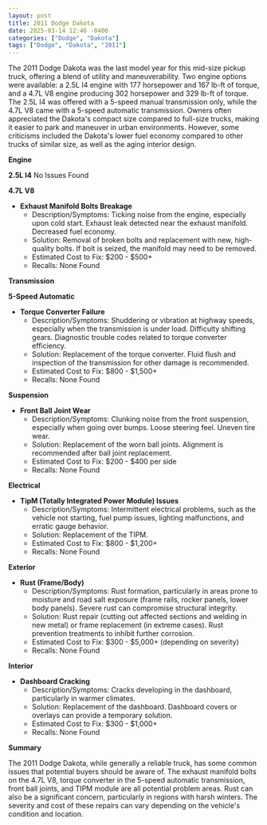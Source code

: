 ```yaml
---
layout: post
title: 2011 Dodge Dakota
date: 2025-03-14 12:46 -0400
categories: ["Dodge", "Dakota"]
tags: ["Dodge", "Dakota", "2011"]
---
```

The 2011 Dodge Dakota was the last model year for this mid-size pickup truck, offering a blend of utility and maneuverability. Two engine options were available: a 2.5L I4 engine with 177 horsepower and 167 lb-ft of torque, and a 4.7L V8 engine producing 302 horsepower and 329 lb-ft of torque. The 2.5L I4 was offered with a 5-speed manual transmission only, while the 4.7L V8 came with a 5-speed automatic transmission. Owners often appreciated the Dakota's compact size compared to full-size trucks, making it easier to park and maneuver in urban environments. However, some criticisms included the Dakota's lower fuel economy compared to other trucks of similar size, as well as the aging interior design.

**Engine**

**2.5L I4**
No Issues Found

**4.7L V8**
*   **Exhaust Manifold Bolts Breakage**
    *   Description/Symptoms: Ticking noise from the engine, especially upon cold start. Exhaust leak detected near the exhaust manifold. Decreased fuel economy.
    *   Solution: Removal of broken bolts and replacement with new, high-quality bolts. If bolt is seized, the manifold may need to be removed.
    *   Estimated Cost to Fix: $200 - $500+
    *   Recalls: None Found

**Transmission**

**5-Speed Automatic**
*   **Torque Converter Failure**
    *   Description/Symptoms: Shuddering or vibration at highway speeds, especially when the transmission is under load. Difficulty shifting gears. Diagnostic trouble codes related to torque converter efficiency.
    *   Solution: Replacement of the torque converter. Fluid flush and inspection of the transmission for other damage is recommended.
    *   Estimated Cost to Fix: $800 - $1,500+
    *   Recalls: None Found

**Suspension**

*   **Front Ball Joint Wear**
    *   Description/Symptoms: Clunking noise from the front suspension, especially when going over bumps. Loose steering feel. Uneven tire wear.
    *   Solution: Replacement of the worn ball joints. Alignment is recommended after ball joint replacement.
    *   Estimated Cost to Fix: $200 - $400 per side
    *   Recalls: None Found

**Electrical**

*   **TipM (Totally Integrated Power Module) Issues**
    *   Description/Symptoms: Intermittent electrical problems, such as the vehicle not starting, fuel pump issues, lighting malfunctions, and erratic gauge behavior.
    *   Solution: Replacement of the TIPM.
    *   Estimated Cost to Fix: $800 - $1,200+
    *   Recalls: None Found

**Exterior**

*   **Rust (Frame/Body)**
    *   Description/Symptoms: Rust formation, particularly in areas prone to moisture and road salt exposure (frame rails, rocker panels, lower body panels). Severe rust can compromise structural integrity.
    *   Solution: Rust repair (cutting out affected sections and welding in new metal) or frame replacement (in extreme cases). Rust prevention treatments to inhibit further corrosion.
    *   Estimated Cost to Fix: $300 - $5,000+ (depending on severity)
    *   Recalls: None Found

**Interior**

*   **Dashboard Cracking**
    *   Description/Symptoms: Cracks developing in the dashboard, particularly in warmer climates.
    *   Solution: Replacement of the dashboard. Dashboard covers or overlays can provide a temporary solution.
    *   Estimated Cost to Fix: $300 - $1,000+
    *   Recalls: None Found

**Summary**

The 2011 Dodge Dakota, while generally a reliable truck, has some common issues that potential buyers should be aware of. The exhaust manifold bolts on the 4.7L V8, torque converter in the 5-speed automatic transmission, front ball joints, and TIPM module are all potential problem areas. Rust can also be a significant concern, particularly in regions with harsh winters. The severity and cost of these repairs can vary depending on the vehicle's condition and location.

